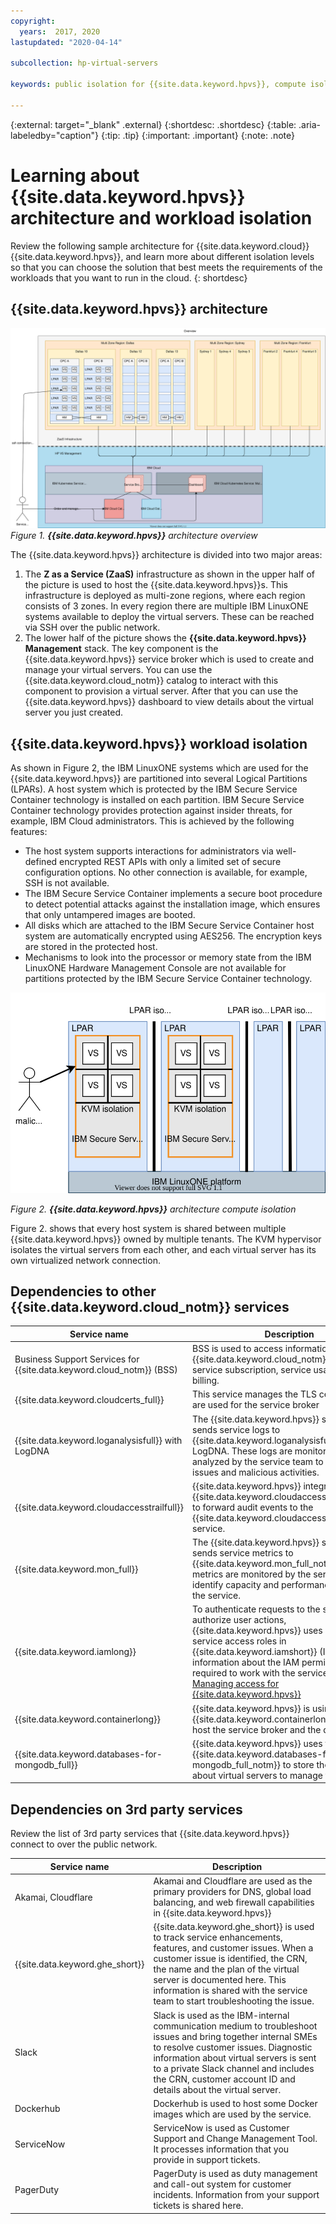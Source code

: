 ```yaml
---
copyright:
  years:  2017, 2020
lastupdated: "2020-04-14"

subcollection: hp-virtual-servers

keywords: public isolation for {{site.data.keyword.hpvs}}, compute isolation for {{site.data.keyword.hpvs}}, {{site.data.keyword.hpvs}} architecture, workload isolation in {{site.data.keyword.hpvs}}

---
```


{:external: target="_blank" .external}
{:shortdesc: .shortdesc}
{:table: .aria-labeledby="caption"}
{:tip: .tip}
{:important: .important}
{:note: .note}

# Learning about {{site.data.keyword.hpvs}} architecture and workload isolation

Review the following sample architecture for {{site.data.keyword.cloud}} {{site.data.keyword.hpvs}}, and learn more about different isolation levels so that you can choose the solution that best meets the requirements of the workloads that you want to run in the cloud.
{: shortdesc}

## {{site.data.keyword.hpvs}} architecture

![**{{site.data.keyword.hpvs}}** architecture](image/hpvs_architecture-overview.svg "**{{site.data.keyword.hpvs}}**  architecture overview")
*Figure 1. **{{site.data.keyword.hpvs}}** architecture overview*


The {{site.data.keyword.hpvs}} architecture is divided into two major areas:
1. The **Z as a Service (ZaaS)** infrastructure as shown in the upper half of the picture is used to host the {{site.data.keyword.hpvs}}s. This infrastructure is deployed as multi-zone regions, where each region consists of 3 zones. In every region there are multiple IBM LinuxONE systems available to deploy the virtual servers. These can be reached via SSH over the public network.
2. The lower half of the picture shows the **{{site.data.keyword.hpvs}} Management** stack. The key component is the {{site.data.keyword.hpvs}} service broker which is used to create and manage your virtual servers. You can use the {{site.data.keyword.cloud_notm}} catalog to interact with this component to provision a virtual server. After that you can use the {{site.data.keyword.hpvs}} dashboard to view details about the virtual server you just created.

## {{site.data.keyword.hpvs}} workload isolation
As shown in Figure 2, the IBM LinuxONE systems which are used for the {{site.data.keyword.hpvs}} are partitioned into several Logical Partitions (LPARs). A host system which is protected by the IBM Secure Service Container technology is installed on each partition. IBM Secure Service Container technology provides protection against insider threats, for example, IBM Cloud administrators. This is achieved by the following features:
* The host system supports interactions for administrators via well-defined encrypted REST APIs with only a limited set of secure configuration options. No other connection is available, for example, SSH is not available.
* The IBM Secure Service Container implements a secure boot procedure to detect potential attacks against the installation image, which ensures that only untampered images are booted.
* All disks which are attached to the IBM Secure Service Container host system are automatically encrypted using AES256. The encryption keys are stored in the protected host.
* Mechanisms to look into the processor or memory state from the IBM LinuxONE Hardware Management Console are not available for partitions protected by the IBM Secure Service Container technology.

![**{{site.data.keyword.hpvs}}** architecture](image/hpvs_architecture-isolation.svg "**{{site.data.keyword.hpvs}}**  architecture compute isolation")<br>

*Figure 2. **{{site.data.keyword.hpvs}}** architecture compute isolation*


Figure 2. shows that every host system is shared between multiple {{site.data.keyword.hpvs}} owned by multiple tenants. The KVM hypervisor isolates the virtual servers from each other, and each virtual server has its own virtualized network connection.

## Dependencies to other {{site.data.keyword.cloud_notm}} services
| Service name | Description|
| -----------|-------------------------------|
| Business Support Services for {{site.data.keyword.cloud_notm}} (BSS) | BSS is used to access information about the {{site.data.keyword.cloud_notm}} account, service subscription, service usage, and billing. |
| {{site.data.keyword.cloudcerts_full}} | This service manages the TLS certificates that are used for the service broker |
| {{site.data.keyword.loganalysisfull}} with LogDNA | The {{site.data.keyword.hpvs}} service broker sends service logs to {{site.data.keyword.loganalysisfull_notm}} with LogDNA. These logs are monitored and analyzed by the service team to detect service issues and malicious activities. |
| {{site.data.keyword.cloudaccesstrailfull}} | {{site.data.keyword.hpvs}} integrates with {{site.data.keyword.cloudaccesstrailfull_notm}} to forward audit events to the {{site.data.keyword.cloudaccesstrailfull_notm}} service. |
| {{site.data.keyword.mon_full}} | The {{site.data.keyword.hpvs}} service broker sends service metrics to {{site.data.keyword.mon_full_notm}}. These metrics are monitored by the service team to identify capacity and performance issues of the service. |
| {{site.data.keyword.iamlong}} | To authenticate requests to the service and authorize user actions, {{site.data.keyword.hpvs}} uses platform and service access roles in {{site.data.keyword.iamshort}} (IAM). For more information about the IAM permissions required to work with the service, see [Managing access for {{site.data.keyword.hpvs}}](/docs/services/hp-virtual-servers?topic=hp-virtual-servers-iam) |
| {{site.data.keyword.containerlong}} | {{site.data.keyword.hpvs}} is using the {{site.data.keyword.containerlong_notm}} to host the service broker and the dashboard UI. |
| {{site.data.keyword.databases-for-mongodb_full}} | {{site.data.keyword.hpvs}} uses the {{site.data.keyword.databases-for-mongodb_full_notm}} to store the metadata about virtual servers to manage those. |


## Dependencies on 3rd party services

Review the list of 3rd party services that {{site.data.keyword.hpvs}} connect to over the public network.

| Service name | Description|
| -----------|-------------------------------|
| Akamai, Cloudflare | Akamai and Cloudflare are used as the primary providers for DNS, global load balancing, and web firewall capabilities in {{site.data.keyword.hpvs}} |
| {{site.data.keyword.ghe_short}} | {{site.data.keyword.ghe_short}} is used to track service enhancements, features, and customer issues. When a customer issue is identified, the CRN, the name and the plan of the virtual server is documented here. This information is shared with the service team to start troubleshooting the issue. |
| Slack | Slack is used as the IBM-internal communication medium to troubleshoot issues and bring together internal SMEs to resolve customer issues. Diagnostic information about virtual servers is sent to a private Slack channel and includes the CRN, customer account ID and details about the virtual server. |
| Dockerhub | Dockerhub is used to host some Docker images which are used by the service. |
| ServiceNow | ServiceNow is used as Customer Support and Change Management Tool. It processes information that you provide in support tickets. |
| PagerDuty | PagerDuty is used as duty management and call-out system for customer incidents. Information from your support tickets is shared here. |

